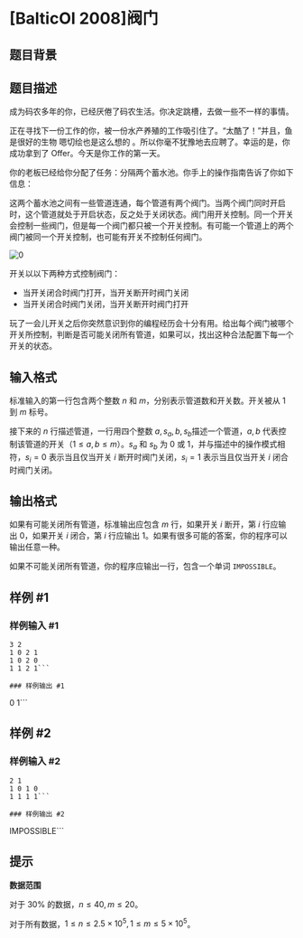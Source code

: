 # [BalticOI 2008]阀门

## 题目背景



## 题目描述

成为码农多年的你，已经厌倦了码农生活。你决定跳槽，去做一些不一样的事情。

正在寻找下一份工作的你，被一份水产养殖的工作吸引住了。“太酷了！”并且，鱼是很好的生物 嗯切绘也是这么想的 。所以你毫不犹豫地去应聘了。幸运的是，你成功拿到了 Offer。今天是你工作的第一天。

你的老板已经给你分配了任务：分隔两个蓄水池。你手上的操作指南告诉了你如下信息：

这两个蓄水池之间有一些管道连通，每个管道有两个阀门。当两个阀门同时开启时，这个管道就处于开启状态，反之处于关闭状态。阀门用开关控制。同一个开关会控制一些阀门，但是每一个阀门都只被一个开关控制。有可能一个管道上的两个阀门被同一个开关控制，也可能有开关不控制任何阀门。 

![0](https://i.loli.net/2018/02/19/5a8ac86221c4b.png)

开关以以下两种方式控制阀门：

-    当开关闭合时阀门打开，当开关断开时阀门关闭
-    当开关闭合时阀门关闭，当开关断开时阀门打开

玩了一会儿开关之后你突然意识到你的编程经历会十分有用。给出每个阀门被哪个开关所控制，判断是否可能关闭所有管道，如果可以，找出这种合法配置下每一个开关的状态。 

## 输入格式

标准输入的第一行包含两个整数 $n$ 和 $m$，分别表示管道数和开关数。开关被从 $1$ 到 $m$ 标号。

接下来的 $n$ 行描述管道，一行用四个整数 $a,s_a,b,s_b$​​ 描述一个管道，$a,b$ 代表控制该管道的开关（$1\le a,b\le m$）。$s_a$ 和 $s_b$​ 为 $0$ 或 $1$，并与描述中的操作模式相符，$s_i=0$ 表示当且仅当开关 $i$ 断开时阀门关闭，$s_i=1$ 表示当且仅当开关 $i$ 闭合时阀门关闭。 

## 输出格式

如果有可能关闭所有管道，标准输出应包含 $m$ 行，如果开关 $i$ 断开，第 $i$ 行应输出 $0$，如果开关 $i$ 闭合，第 $i$ 行应输出 $1$。如果有很多可能的答案，你的程序可以输出任意一种。

如果不可能关闭所有管道，你的程序应输出一行，包含一个单词 ``IMPOSSIBLE``。 

## 样例 #1

### 样例输入 #1
```
3 2
1 0 2 1
1 0 2 0
1 1 2 1```

### 样例输出 #1

```
0
1```

## 样例 #2

### 样例输入 #2
```
2 1
1 0 1 0
1 1 1 1```

### 样例输出 #2

```
IMPOSSIBLE```

## 提示

**数据范围**

对于 $30\%$ 的数据，$n\le 40, m\le 20$。

对于所有数据，$1\le n\le 2.5\times 10^5, 1\le m\le 5\times 10^5$​​。 
